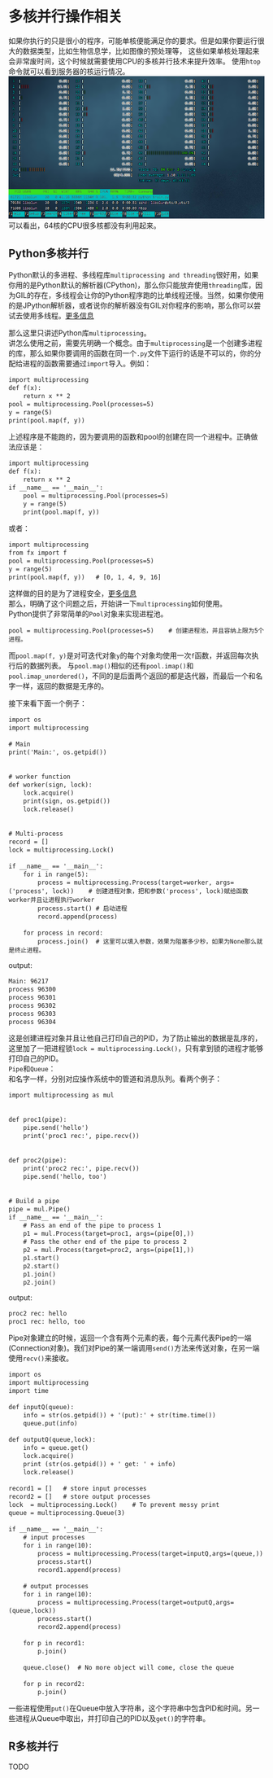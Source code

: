 # 多核并行操作相关
如果你执行的只是很小的程序，可能单核便能满足你的要求。但是如果你要运行很大的数据类型，比如生物信息学，比如图像的预处理等，
这些如果单核处理起来会非常废时间，这个时候就需要使用CPU的多核并行技术来提升效率。
使用`htop`命令就可以看到服务器的核运行情况。
![image](pics/01.png)
可以看出，64核的CPU很多核都没有利用起来。

## Python多核并行
Python默认的多进程、多线程库`multiprocessing and threading`很好用，如果你用的是Python默认的解析器(CPython)，那么你只能放弃使用`threading`库，因为GIL的存在，多线程会让你的Python程序跑的比单线程还慢。当然，如果你使用的是JPython解析器，或者说你的解析器没有GIL对你程序的影响，那么你可以尝试去使用多线程。[更多信息](http://cenalulu.github.io/python/gil-in-python/)

那么这里只讲述Python库`multiprocessing`。  
讲怎么使用之前，需要先明确一个概念。由于`multiprocessing`是一个创建多进程的库，那么如果你要调用的函数在同一个`.py`文件下运行的话是不可以的，你的分配给进程的函数需要通过`import`导入。例如：  
```
import multiprocessing
def f(x):
    return x ** 2
pool = multiprocessing.Pool(processes=5)
y = range(5)
print(pool.map(f, y))
```
上述程序是不能跑的，因为要调用的函数和pool的创建在同一个进程中。正确做法应该是：
```
import multiprocessing
def f(x):
    return x ** 2
if __name__ == '__main__':
    pool = multiprocessing.Pool(processes=5)
    y = range(5)
    print(pool.map(f, y))
```
或者：
```
import multiprocessing
from fx import f
pool = multiprocessing.Pool(processes=5)
y = range(5)
print(pool.map(f, y))   # [0, 1, 4, 9, 16]
```
这样做的目的是为了进程安全，[更多信息](https://docs.python.org/3/library/multiprocessing.html#multiprocessing-programming)  
那么，明确了这个问题之后，开始讲一下`multiprocessing`如何使用。  
Python提供了非常简单的`Pool`对象来实现进程池。
```
pool = multiprocessing.Pool(processes=5)    # 创建进程池，并且容纳上限为5个进程。
```
而`pool.map(f, y)`是对可迭代对象`y`的每个对象均使用一次`f`函数，并返回每次执行后的数据列表。
与`pool.map()`相似的还有`pool.imap()`和`pool.imap_unordered()`，不同的是后面两个返回的都是迭代器，而最后一个和名字一样，返回的数据是无序的。

接下来看下面一个例子：
```
import os
import multiprocessing

# Main
print('Main:', os.getpid())


# worker function
def worker(sign, lock):
    lock.acquire()
    print(sign, os.getpid())
    lock.release()


# Multi-process
record = []
lock = multiprocessing.Lock()

if __name__ == '__main__':
    for i in range(5):
        process = multiprocessing.Process(target=worker, args=('process', lock))    # 创建进程对象，把和参数('process', lock)赋给函数worker并且让进程执行worker
        process.start() # 启动进程
        record.append(process)

    for process in record:
        process.join()  # 这里可以填入参数，效果为阻塞多少秒，如果为None那么就是终止进程。
```
output:
```
Main: 96217
process 96300
process 96301
process 96302
process 96303
process 96304
```
这是创建进程对象并且让他自己打印自己的PID，为了防止输出的数据是乱序的，这里加了一把进程锁`lock = multiprocessing.Lock()`，只有拿到锁的进程才能够打印自己的PID。  
`Pipe`和`Queue`：  
和名字一样，分别对应操作系统中的管道和消息队列。看两个例子：
```
import multiprocessing as mul


def proc1(pipe):
    pipe.send('hello')
    print('proc1 rec:', pipe.recv())


def proc2(pipe):
    print('proc2 rec:', pipe.recv())
    pipe.send('hello, too')


# Build a pipe
pipe = mul.Pipe()
if __name__ == '__main__':
    # Pass an end of the pipe to process 1
    p1 = mul.Process(target=proc1, args=(pipe[0],))
    # Pass the other end of the pipe to process 2
    p2 = mul.Process(target=proc2, args=(pipe[1],))
    p1.start()
    p2.start()
    p1.join()
    p2.join()
```
output:
```
proc2 rec: hello
proc1 rec: hello, too
```
Pipe对象建立的时候，返回一个含有两个元素的表，每个元素代表Pipe的一端(Connection对象)。我们对Pipe的某一端调用`send()`方法来传送对象，在另一端使用`recv()`来接收。  
```
import os
import multiprocessing
import time

def inputQ(queue):
    info = str(os.getpid()) + '(put):' + str(time.time())
    queue.put(info)

def outputQ(queue,lock):
    info = queue.get()
    lock.acquire()
    print (str(os.getpid()) + ' get: ' + info)
    lock.release()
    
record1 = []   # store input processes
record2 = []   # store output processes
lock  = multiprocessing.Lock()    # To prevent messy print
queue = multiprocessing.Queue(3)

if __name__ == '__main__':
    # input processes
    for i in range(10):
        process = multiprocessing.Process(target=inputQ,args=(queue,))
        process.start()
        record1.append(process)
    
    # output processes
    for i in range(10):
        process = multiprocessing.Process(target=outputQ,args=(queue,lock))
        process.start()
        record2.append(process)
    
    for p in record1:
        p.join()
    
    queue.close()  # No more object will come, close the queue
    
    for p in record2:
        p.join()
```
一些进程使用`put()`在Queue中放入字符串，这个字符串中包含PID和时间。另一些进程从Queue中取出，并打印自己的PID以及`get()`的字符串。


## R多核并行
TODO